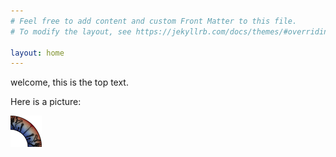 ```yaml
---
# Feel free to add content and custom Front Matter to this file.
# To modify the layout, see https://jekyllrb.com/docs/themes/#overriding-theme-defaults

layout: home
---
```


welcome, this is the top text.

Here is a picture:

![logo](images/mesh-2d-logo.png)


